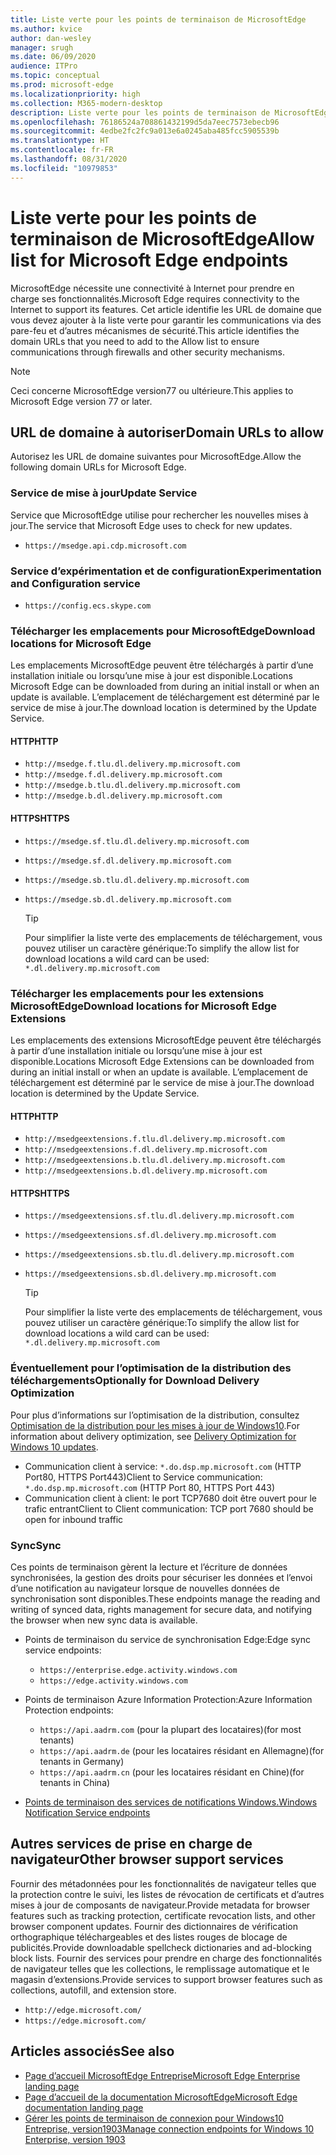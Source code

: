 ```yaml
---
title: Liste verte pour les points de terminaison de MicrosoftEdge
ms.author: kvice
author: dan-wesley
manager: srugh
ms.date: 06/09/2020
audience: ITPro
ms.topic: conceptual
ms.prod: microsoft-edge
ms.localizationpriority: high
ms.collection: M365-modern-desktop
description: Liste verte pour les points de terminaison de MicrosoftEdge
ms.openlocfilehash: 76186524a708861432199d5da7eec7573ebecb96
ms.sourcegitcommit: 4edbe2fc2fc9a013e6a0245aba485fcc5905539b
ms.translationtype: HT
ms.contentlocale: fr-FR
ms.lasthandoff: 08/31/2020
ms.locfileid: "10979853"
---
```

# <span data-ttu-id="a1f66-103">Liste verte pour les points de terminaison de MicrosoftEdge</span><span class="sxs-lookup"><span data-stu-id="a1f66-103">Allow list for Microsoft Edge endpoints</span></span>

<span data-ttu-id="a1f66-104">MicrosoftEdge nécessite une connectivité à Internet pour prendre en charge ses fonctionnalités.</span><span class="sxs-lookup"><span data-stu-id="a1f66-104">Microsoft Edge requires connectivity to the Internet to support its features.</span></span> <span data-ttu-id="a1f66-105">Cet article identifie les URL de domaine que vous devez ajouter à la liste verte pour garantir les communications via des pare-feu et d’autres mécanismes de sécurité.</span><span class="sxs-lookup"><span data-stu-id="a1f66-105">This article identifies the domain URLs that you need to add to the Allow list to ensure communications through firewalls and other security mechanisms.</span></span>

> [!NOTE]
> <span data-ttu-id="a1f66-106">Ceci concerne MicrosoftEdge version77 ou ultérieure.</span><span class="sxs-lookup"><span data-stu-id="a1f66-106">This applies  to Microsoft Edge version 77 or later.</span></span>

## <span data-ttu-id="a1f66-107">URL de domaine à autoriser</span><span class="sxs-lookup"><span data-stu-id="a1f66-107">Domain URLs to allow</span></span>

<span data-ttu-id="a1f66-108">Autorisez les URL de domaine suivantes pour MicrosoftEdge.</span><span class="sxs-lookup"><span data-stu-id="a1f66-108">Allow the following domain URLs for Microsoft Edge.</span></span>

### <span data-ttu-id="a1f66-109">Service de mise à jour</span><span class="sxs-lookup"><span data-stu-id="a1f66-109">Update Service</span></span>

<span data-ttu-id="a1f66-110">Service que MicrosoftEdge utilise pour rechercher les nouvelles mises à jour.</span><span class="sxs-lookup"><span data-stu-id="a1f66-110">The service that Microsoft Edge uses to check for new updates.</span></span>

- `https://msedge.api.cdp.microsoft.com`

### <span data-ttu-id="a1f66-111">Service d’expérimentation et de configuration</span><span class="sxs-lookup"><span data-stu-id="a1f66-111">Experimentation and Configuration service</span></span>

- `https://config.ecs.skype.com`

### <span data-ttu-id="a1f66-112">Télécharger les emplacements pour MicrosoftEdge</span><span class="sxs-lookup"><span data-stu-id="a1f66-112">Download locations for Microsoft Edge</span></span>

<span data-ttu-id="a1f66-113">Les emplacements MicrosoftEdge peuvent être téléchargés à partir d’une installation initiale ou lorsqu’une mise à jour est disponible.</span><span class="sxs-lookup"><span data-stu-id="a1f66-113">Locations Microsoft Edge can be downloaded from during an initial install or when an update is available.</span></span> <span data-ttu-id="a1f66-114">L’emplacement de téléchargement est déterminé par le service de mise à jour.</span><span class="sxs-lookup"><span data-stu-id="a1f66-114">The download location is determined by the Update Service.</span></span>

#### <span data-ttu-id="a1f66-115">HTTP</span><span class="sxs-lookup"><span data-stu-id="a1f66-115">HTTP</span></span>

- `http://msedge.f.tlu.dl.delivery.mp.microsoft.com`
- `http://msedge.f.dl.delivery.mp.microsoft.com`
- `http://msedge.b.tlu.dl.delivery.mp.microsoft.com`
- `http://msedge.b.dl.delivery.mp.microsoft.com`

#### <span data-ttu-id="a1f66-116">HTTPS</span><span class="sxs-lookup"><span data-stu-id="a1f66-116">HTTPS</span></span>

- `https://msedge.sf.tlu.dl.delivery.mp.microsoft.com`
- `https://msedge.sf.dl.delivery.mp.microsoft.com`
- `https://msedge.sb.tlu.dl.delivery.mp.microsoft.com`
- `https://msedge.sb.dl.delivery.mp.microsoft.com`

  > [!TIP]
  > <span data-ttu-id="a1f66-117">Pour simplifier la liste verte des emplacements de téléchargement, vous pouvez utiliser un caractère générique:</span><span class="sxs-lookup"><span data-stu-id="a1f66-117">To simplify the allow list for download locations a wild card can be used:</span></span> `*.dl.delivery.mp.microsoft.com`

### <span data-ttu-id="a1f66-118">Télécharger les emplacements pour les extensions MicrosoftEdge</span><span class="sxs-lookup"><span data-stu-id="a1f66-118">Download locations for Microsoft Edge Extensions</span></span>

<span data-ttu-id="a1f66-119">Les emplacements des extensions MicrosoftEdge peuvent être téléchargés à partir d’une installation initiale ou lorsqu’une mise à jour est disponible.</span><span class="sxs-lookup"><span data-stu-id="a1f66-119">Locations Microsoft Edge Extensions can be downloaded from during an initial install or when an update is available.</span></span> <span data-ttu-id="a1f66-120">L’emplacement de téléchargement est déterminé par le service de mise à jour.</span><span class="sxs-lookup"><span data-stu-id="a1f66-120">The download location is determined by the Update Service.</span></span>

#### <span data-ttu-id="a1f66-121">HTTP</span><span class="sxs-lookup"><span data-stu-id="a1f66-121">HTTP</span></span>

- `http://msedgeextensions.f.tlu.dl.delivery.mp.microsoft.com`
- `http://msedgeextensions.f.dl.delivery.mp.microsoft.com`
- `http://msedgeextensions.b.tlu.dl.delivery.mp.microsoft.com`
- `http://msedgeextensions.b.dl.delivery.mp.microsoft.com`

#### <span data-ttu-id="a1f66-122">HTTPS</span><span class="sxs-lookup"><span data-stu-id="a1f66-122">HTTPS</span></span>

- `https://msedgeextensions.sf.tlu.dl.delivery.mp.microsoft.com`
- `https://msedgeextensions.sf.dl.delivery.mp.microsoft.com`
- `https://msedgeextensions.sb.tlu.dl.delivery.mp.microsoft.com`
- `https://msedgeextensions.sb.dl.delivery.mp.microsoft.com`

  > [!TIP]
  > <span data-ttu-id="a1f66-123">Pour simplifier la liste verte des emplacements de téléchargement, vous pouvez utiliser un caractère générique:</span><span class="sxs-lookup"><span data-stu-id="a1f66-123">To simplify the allow list for download locations a wild card can be used:</span></span> `*.dl.delivery.mp.microsoft.com`

### <span data-ttu-id="a1f66-124">Éventuellement pour l’optimisation de la distribution des téléchargements</span><span class="sxs-lookup"><span data-stu-id="a1f66-124">Optionally for Download Delivery Optimization</span></span>

<span data-ttu-id="a1f66-125">Pour plus d’informations sur l’optimisation de la distribution, consultez [Optimisation de la distribution pour les mises à jour de Windows10](https://aka.ms/waas-do).</span><span class="sxs-lookup"><span data-stu-id="a1f66-125">For information about delivery optimization, see [Delivery Optimization for Windows 10 updates](https://aka.ms/waas-do).</span></span>

- <span data-ttu-id="a1f66-126">Communication client à service: `*.do.dsp.mp.microsoft.com` (HTTP Port80, HTTPS Port443)</span><span class="sxs-lookup"><span data-stu-id="a1f66-126">Client to Service communication: `*.do.dsp.mp.microsoft.com` (HTTP Port 80, HTTPS Port 443)</span></span>
- <span data-ttu-id="a1f66-127">Communication client à client: le port TCP7680 doit être ouvert pour le trafic entrant</span><span class="sxs-lookup"><span data-stu-id="a1f66-127">Client to Client communication: TCP port 7680 should be open for inbound traffic</span></span>

### <span data-ttu-id="a1f66-128">Sync</span><span class="sxs-lookup"><span data-stu-id="a1f66-128">Sync</span></span>

<span data-ttu-id="a1f66-129">Ces points de terminaison gèrent la lecture et l’écriture de données synchronisées, la gestion des droits pour sécuriser les données et l’envoi d’une notification au navigateur lorsque de nouvelles données de synchronisation sont disponibles.</span><span class="sxs-lookup"><span data-stu-id="a1f66-129">These endpoints manage the reading and writing of synced data, rights management for secure data, and notifying the browser when new sync data is available.</span></span>

- <span data-ttu-id="a1f66-130">Points de terminaison du service de synchronisation Edge:</span><span class="sxs-lookup"><span data-stu-id="a1f66-130">Edge sync service endpoints:</span></span>

  - `https://enterprise.edge.activity.windows.com`
  - `https://edge.activity.windows.com`

- <span data-ttu-id="a1f66-131">Points de terminaison Azure Information Protection:</span><span class="sxs-lookup"><span data-stu-id="a1f66-131">Azure Information Protection endpoints:</span></span>

  - `https://api.aadrm.com` <span data-ttu-id="a1f66-132">(pour la plupart des locataires)</span><span class="sxs-lookup"><span data-stu-id="a1f66-132">(for most tenants)</span></span>
  - `https://api.aadrm.de` <span data-ttu-id="a1f66-133">(pour les locataires résidant en Allemagne)</span><span class="sxs-lookup"><span data-stu-id="a1f66-133">(for tenants in Germany)</span></span>
  - `https://api.aadrm.cn` <span data-ttu-id="a1f66-134">(pour les locataires résidant en Chine)</span><span class="sxs-lookup"><span data-stu-id="a1f66-134">(for tenants in China)</span></span>

- [<span data-ttu-id="a1f66-135">Points de terminaison des services de notifications Windows.</span><span class="sxs-lookup"><span data-stu-id="a1f66-135">Windows Notification Service endpoints</span></span>](https://docs.microsoft.com/windows/uwp/design/shell/tiles-and-notifications/firewall-allowlist-config)

## <span data-ttu-id="a1f66-136">Autres services de prise en charge de navigateur</span><span class="sxs-lookup"><span data-stu-id="a1f66-136">Other browser support services</span></span>

<span data-ttu-id="a1f66-137">Fournir des métadonnées pour les fonctionnalités de navigateur telles que la protection contre le suivi, les listes de révocation de certificats et d’autres mises à jour de composants de navigateur.</span><span class="sxs-lookup"><span data-stu-id="a1f66-137">Provide metadata for browser features such as tracking protection, certificate revocation lists, and other browser component updates.</span></span> <span data-ttu-id="a1f66-138">Fournir des dictionnaires de vérification orthographique téléchargeables et des listes rouges de blocage de publicités.</span><span class="sxs-lookup"><span data-stu-id="a1f66-138">Provide downloadable spellcheck dictionaries and ad-blocking block lists.</span></span> <span data-ttu-id="a1f66-139">Fournir des services pour prendre en charge des fonctionnalités de navigateur telles que les collections, le remplissage automatique et le magasin d’extensions.</span><span class="sxs-lookup"><span data-stu-id="a1f66-139">Provide services to support browser features such as collections, autofill, and extension store.</span></span>

- `http://edge.microsoft.com/`
- `https://edge.microsoft.com/`

## <span data-ttu-id="a1f66-140">Articles associés</span><span class="sxs-lookup"><span data-stu-id="a1f66-140">See also</span></span>

- [<span data-ttu-id="a1f66-141">Page d’accueil MicrosoftEdge Entreprise</span><span class="sxs-lookup"><span data-stu-id="a1f66-141">Microsoft Edge Enterprise landing page</span></span>](https://aka.ms/EdgeEnterprise)
- [<span data-ttu-id="a1f66-142">Page d’accueil de la documentation MicrosoftEdge</span><span class="sxs-lookup"><span data-stu-id="a1f66-142">Microsoft Edge documentation landing page</span></span>](https://docs.microsoft.com/DeployEdge/)
- [<span data-ttu-id="a1f66-143">Gérer les points de terminaison de connexion pour Windows10 Entreprise, version1903</span><span class="sxs-lookup"><span data-stu-id="a1f66-143">Manage connection endpoints for Windows 10 Enterprise, version 1903</span></span>](https://docs.microsoft.com/windows/privacy/manage-windows-1903-endpoints)
